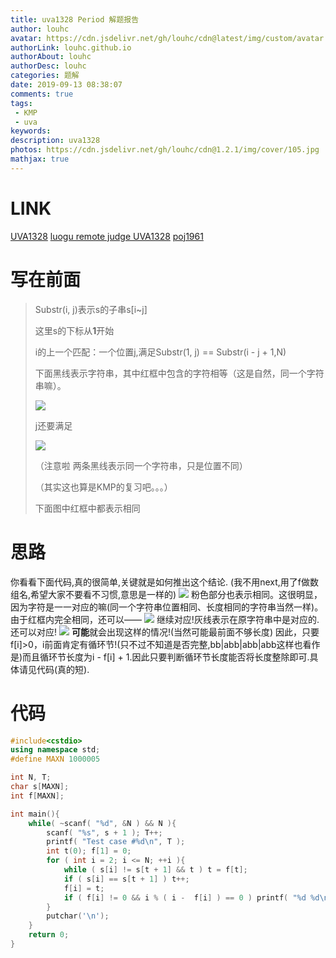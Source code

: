 ```yaml
---
title: uva1328 Period 解题报告
author: louhc
avatar: https://cdn.jsdelivr.net/gh/louhc/cdn@latest/img/custom/avatar.jpg
authorLink: louhc.github.io
authorAbout: louhc
authorDesc: louhc
categories: 题解
date: 2019-09-13 08:38:07
comments: true
tags:
 - KMP
 - uva
keywords:
description: uva1328
photos: https://cdn.jsdelivr.net/gh/louhc/cdn@1.2.1/img/cover/105.jpg
mathjax: true
---
```


# LINK

[UVA1328](https://uva.onlinejudge.org/index.php?option=com_onlinejudge&Itemid=8&category=446&page=show_problem&problem=4074)
[luogu remote judge UVA1328](https://www.luogu.org/problem/UVA1328)
[poj1961](http://poj.org/problem?id=1961)

# 写在前面

> Substr(i, j)表示s的子串s[i\~j]
>
> 这里s的下标从**1**开始
>
> i的上一个匹配：一个位置j,满足Substr(1, j) == Substr(i - j + 1,N)
>
> 下面黑线表示字符串，其中红框中包含的字符相等（这是自然，同一个字符串嘛）。
>
> ![](https://img2018.cnblogs.com/blog/1431616/201812/1431616-20181218102734586-2122926692.png)
>
> j还要满足
>
> ![](https://img2018.cnblogs.com/blog/1431616/201812/1431616-20181218103344286-2025081922.png)
>
> （注意啦 两条黑线表示同一个字符串，只是位置不同）
>
> （其实这也算是KMP的复习吧。。。）
>
> 下面图中红框中都表示相同

# 思路

你看看下面代码,真的很简单,关键就是如何推出这个结论.
(我不用next,用了f做数组名,希望大家不要看不习惯,意思是一样的)
![](https://img2018.cnblogs.com/blog/1431616/201812/1431616-20181218104051370-846710528.png)
粉色部分也表示相同。这很明显，因为字符是一一对应的嘛(同一个字符串位置相同、长度相同的字符串当然一样)。
由于红框内完全相同，还可以——
![](https://img2018.cnblogs.com/blog/1431616/201812/1431616-20181218104300780-1011214916.png)
继续对应!灰线表示在原字符串中是对应的.
还可以对应!
![](https://img2018.cnblogs.com/blog/1431616/201812/1431616-20181218104619297-427336946.png)
**可能**就会出现这样的情况!(当然可能最前面不够长度)
因此，只要f[i]>0，i前面肯定有循环节!(只不过不知道是否完整,bb|abb|abb|abb这样也看作是)而且循环节长度为i - f[i] + 1.因此只要判断循环节长度能否将长度整除即可.具体请见代码(真的短).

# 代码

```cpp
#include<cstdio>
using namespace std;
#define MAXN 1000005

int N, T;
char s[MAXN];
int f[MAXN];

int main(){
	while( ~scanf( "%d", &N ) && N ){
		scanf( "%s", s + 1 ); T++;
		printf( "Test case #%d\n", T );
		int t(0); f[1] = 0;
		for ( int i = 2; i <= N; ++i ){
			while ( s[i] != s[t + 1] && t ) t = f[t];
			if ( s[i] == s[t + 1] ) t++;
			f[i] = t;
			if ( f[i] != 0 && i % ( i -  f[i] ) == 0 ) printf( "%d %d\n", i, i / ( i - f[i] ) );
		}
		putchar('\n');
	}
	return 0;
}
```